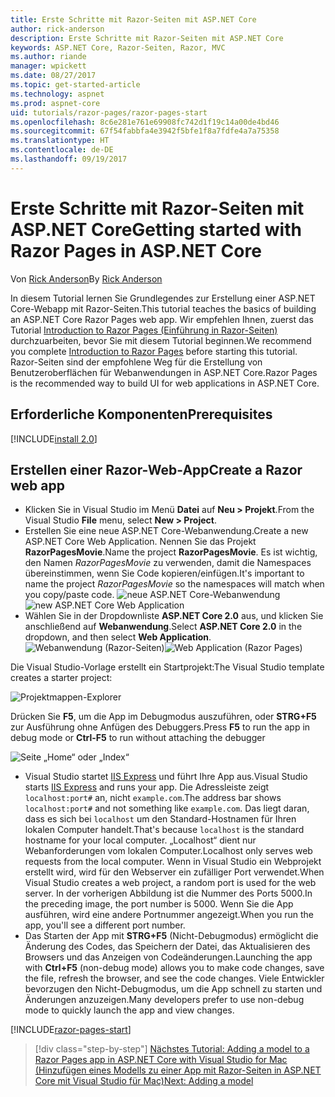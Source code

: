 ```yaml
---
title: Erste Schritte mit Razor-Seiten mit ASP.NET Core
author: rick-anderson
description: Erste Schritte mit Razor-Seiten mit ASP.NET Core
keywords: ASP.NET Core, Razor-Seiten, Razor, MVC
ms.author: riande
manager: wpickett
ms.date: 08/27/2017
ms.topic: get-started-article
ms.technology: aspnet
ms.prod: aspnet-core
uid: tutorials/razor-pages/razor-pages-start
ms.openlocfilehash: 8c6e281e761e69908fc742d1f19c14a00de4bd46
ms.sourcegitcommit: 67f54fabbfa4e3942f5bfe1f8a7fdfe4a7a75358
ms.translationtype: HT
ms.contentlocale: de-DE
ms.lasthandoff: 09/19/2017
---
```

# <a name="getting-started-with-razor-pages-in-aspnet-core"></a><span data-ttu-id="c6ee2-104">Erste Schritte mit Razor-Seiten mit ASP.NET Core</span><span class="sxs-lookup"><span data-stu-id="c6ee2-104">Getting started with Razor Pages in ASP.NET Core</span></span>

<span data-ttu-id="c6ee2-105">Von [Rick Anderson](https://twitter.com/RickAndMSFT)</span><span class="sxs-lookup"><span data-stu-id="c6ee2-105">By [Rick Anderson](https://twitter.com/RickAndMSFT)</span></span>

<span data-ttu-id="c6ee2-106">In diesem Tutorial lernen Sie Grundlegendes zur Erstellung einer ASP.NET Core-Webapp mit Razor-Seiten.</span><span class="sxs-lookup"><span data-stu-id="c6ee2-106">This tutorial teaches the basics of building an ASP.NET Core Razor Pages web app.</span></span> <span data-ttu-id="c6ee2-107">Wir empfehlen Ihnen, zuerst das Tutorial [Introduction to Razor Pages (Einführung in Razor-Seiten)](xref:mvc/razor-pages/index) durchzuarbeiten, bevor Sie mit diesem Tutorial beginnen.</span><span class="sxs-lookup"><span data-stu-id="c6ee2-107">We recommend you complete [Introduction to Razor Pages](xref:mvc/razor-pages/index) before starting this tutorial.</span></span> <span data-ttu-id="c6ee2-108">Razor-Seiten sind der empfohlene Weg für die Erstellung von Benutzeroberflächen für Webanwendungen in ASP.NET Core.</span><span class="sxs-lookup"><span data-stu-id="c6ee2-108">Razor Pages is the recommended way to build UI for web applications in ASP.NET Core.</span></span>

## <a name="prerequisites"></a><span data-ttu-id="c6ee2-109">Erforderliche Komponenten</span><span class="sxs-lookup"><span data-stu-id="c6ee2-109">Prerequisites</span></span>

[!INCLUDE[install 2.0](../../includes/install2.0.md)]

## <a name="create-a-razor-web-app"></a><span data-ttu-id="c6ee2-110">Erstellen einer Razor-Web-App</span><span class="sxs-lookup"><span data-stu-id="c6ee2-110">Create a Razor web app</span></span>

* <span data-ttu-id="c6ee2-111">Klicken Sie in Visual Studio im Menü **Datei** auf **Neu > Projekt**.</span><span class="sxs-lookup"><span data-stu-id="c6ee2-111">From the Visual Studio **File** menu, select **New > Project**.</span></span>
* <span data-ttu-id="c6ee2-112">Erstellen Sie eine neue ASP.NET Core-Webanwendung.</span><span class="sxs-lookup"><span data-stu-id="c6ee2-112">Create a new ASP.NET Core Web Application.</span></span> <span data-ttu-id="c6ee2-113">Nennen Sie das Projekt **RazorPagesMovie**.</span><span class="sxs-lookup"><span data-stu-id="c6ee2-113">Name the project **RazorPagesMovie**.</span></span> <span data-ttu-id="c6ee2-114">Es ist wichtig, den Namen *RazorPagesMovie* zu verwenden, damit die Namespaces übereinstimmen, wenn Sie Code kopieren/einfügen.</span><span class="sxs-lookup"><span data-stu-id="c6ee2-114">It's important to name the project *RazorPagesMovie* so the namespaces will match when you copy/paste code.</span></span>
 <span data-ttu-id="c6ee2-115">![neue ASP.NET Core-Webanwendung](../../mvc/razor-pages/index/_static/np.png)</span><span class="sxs-lookup"><span data-stu-id="c6ee2-115">![new ASP.NET Core Web Application](../../mvc/razor-pages/index/_static/np.png)</span></span>
* <span data-ttu-id="c6ee2-116">Wählen Sie in der Dropdownliste **ASP.NET Core 2.0** aus, und klicken Sie anschließend auf **Webanwendung**.</span><span class="sxs-lookup"><span data-stu-id="c6ee2-116">Select **ASP.NET Core 2.0** in the dropdown, and then select **Web Application**.</span></span>
 <span data-ttu-id="c6ee2-117">![Webanwendung (Razor-Seiten)](../../mvc/razor-pages/index/_static/np2.png)</span><span class="sxs-lookup"><span data-stu-id="c6ee2-117">![Web Application (Razor Pages)](../../mvc/razor-pages/index/_static/np2.png)</span></span>

<span data-ttu-id="c6ee2-118">Die Visual Studio-Vorlage erstellt ein Startprojekt:</span><span class="sxs-lookup"><span data-stu-id="c6ee2-118">The Visual Studio template creates a starter project:</span></span>

![Projektmappen-Explorer](razor-pages-start/_static/se.png)

<span data-ttu-id="c6ee2-120">Drücken Sie **F5**, um die App im Debugmodus auszuführen, oder **STRG+F5** zur Ausführung ohne Anfügen des Debuggers.</span><span class="sxs-lookup"><span data-stu-id="c6ee2-120">Press **F5** to run the app in debug mode or **Ctrl-F5** to run without attaching the debugger</span></span>

![Seite „Home“ oder „Index“](razor-pages-start/_static/home.png)

* <span data-ttu-id="c6ee2-122">Visual Studio startet [IIS Express](https://docs.microsoft.com/iis/extensions/introduction-to-iis-express/iis-express-overview) und führt Ihre App aus.</span><span class="sxs-lookup"><span data-stu-id="c6ee2-122">Visual Studio starts [IIS Express](https://docs.microsoft.com/iis/extensions/introduction-to-iis-express/iis-express-overview) and runs your app.</span></span> <span data-ttu-id="c6ee2-123">Die Adressleiste zeigt `localhost:port#` an, nicht `example.com`.</span><span class="sxs-lookup"><span data-stu-id="c6ee2-123">The address bar shows `localhost:port#` and not something like `example.com`.</span></span> <span data-ttu-id="c6ee2-124">Das liegt daran, dass es sich bei `localhost` um den Standard-Hostnamen für Ihren lokalen Computer handelt.</span><span class="sxs-lookup"><span data-stu-id="c6ee2-124">That's because `localhost` is the standard hostname for your local computer.</span></span> <span data-ttu-id="c6ee2-125">„Localhost“ dient nur Webanforderungen vom lokalen Computer.</span><span class="sxs-lookup"><span data-stu-id="c6ee2-125">Localhost only serves web requests from the local computer.</span></span> <span data-ttu-id="c6ee2-126">Wenn in Visual Studio ein Webprojekt erstellt wird, wird für den Webserver ein zufälliger Port verwendet.</span><span class="sxs-lookup"><span data-stu-id="c6ee2-126">When Visual Studio creates a web project, a random port is used for the web server.</span></span> <span data-ttu-id="c6ee2-127">In der vorherigen Abbildung ist die Nummer des Ports 5000.</span><span class="sxs-lookup"><span data-stu-id="c6ee2-127">In the preceding image, the port number is 5000.</span></span> <span data-ttu-id="c6ee2-128">Wenn Sie die App ausführen, wird eine andere Portnummer angezeigt.</span><span class="sxs-lookup"><span data-stu-id="c6ee2-128">When you run the app, you'll see a different port number.</span></span>
* <span data-ttu-id="c6ee2-129">Das Starten der App mit **STRG+F5** (Nicht-Debugmodus) ermöglicht die Änderung des Codes, das Speichern der Datei, das Aktualisieren des Browsers und das Anzeigen von Codeänderungen.</span><span class="sxs-lookup"><span data-stu-id="c6ee2-129">Launching the app with **Ctrl+F5** (non-debug mode) allows you to make code changes, save the file, refresh the browser, and see the code changes.</span></span> <span data-ttu-id="c6ee2-130">Viele Entwickler bevorzugen den Nicht-Debugmodus, um die App schnell zu starten und Änderungen anzuzeigen.</span><span class="sxs-lookup"><span data-stu-id="c6ee2-130">Many developers prefer to use non-debug mode to quickly launch the app and view changes.</span></span>

[!INCLUDE[razor-pages-start](../../includes/RP/razor-pages-start.md)]

>[!div class="step-by-step"]
[<span data-ttu-id="c6ee2-131">Nächstes Tutorial: Adding a model to a Razor Pages app in ASP.NET Core with Visual Studio for Mac (Hinzufügen eines Modells zu einer App mit Razor-Seiten in ASP.NET Core mit Visual Studio für Mac)</span><span class="sxs-lookup"><span data-stu-id="c6ee2-131">Next: Adding a model</span></span>](xref:tutorials/razor-pages/modelz)  
